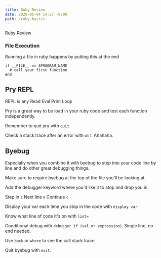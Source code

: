 ```yaml
---
title: Ruby Review
date: 2020-05-04 14:27 -0700
path: /ruby-basics
---
```


Ruby Review

### File Execution

Running a file in ruby happens by putting this at the end

```
if __FILE__ == $PROGRAM_NAME
  # call your first function
end
```

## Pry REPL

REPL is any Read Eval Print Loop

Pry is a great way to be load in your ruby code and test each function independently.

Remember to quit pry with `quit`.

Check a stack trace after an error with `wtf`. Ahahaha.

## Byebug

Especially when you combine it with byebug to step into your code line by line and do other great debugging things.

Make sure to require byebug at the top of the file you'll be looking at.

Add the debugger keyword where you'd like it to stop and drop you in.

Step in `s`
Next line `n`
Continue `c`

Display your var each time you stop in the code with `display var`

Know what line of code it's on with `list=`

Conditional debug with `debugger if (val or expression)`. Single line, no end needed.

Use `back` or `where` to see the call stack trace.

Quit byebug with `exit`.
